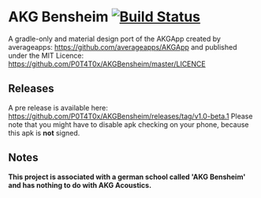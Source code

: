 # AKG Bensheim [![Build Status](https://travis-ci.org/P0T4T0x/AKGBensheim.svg?branch=master)](https://travis-ci.org/P0T4T0x/AKGBensheim)
A gradle-only and material design port of the AKGApp created by averageapps: 
https://github.com/averageapps/AKGApp and published under the MIT Licence: https://github.com/P0T4T0x/AKGBensheim/master/LICENCE

## Releases
A pre release is available here: https://github.com/P0T4T0x/AKGBensheim/releases/tag/v1.0-beta.1
Please note that you might have to disable apk checking on your phone, because this apk is **not** signed.

## Notes
**This project is associated with a german school called 'AKG Bensheim' and has nothing to do with AKG Acoustics.**
